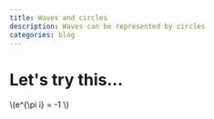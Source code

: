 ```yaml
---
title: Waves and circles
description: Waves can be represented by circles
categories: blog
---
```


# Let's try this...

\\(e^{\pi i} = -1 \\)
